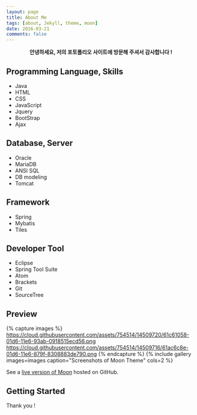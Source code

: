 ```yaml
---
layout: page
title: About Me
tags: [about, Jekyll, theme, moon]
date: 2016-03-21
comments: false
---
```

    
<center><b>안녕하세요, 저의 포토폴리오 사이트에 방문해 주셔서 감사합니다 !</b></center>

## Programming Language, Skills
* Java
* HTML
* CSS
* JavaScript
* Jquery
* BootStrap
* Ajax

## Database, Server
* Oracle
* MariaDB
* ANSI SQL
* DB modeling
* Tomcat

## Framework
* Spring
* Mybatis
* Tiles

## Developer Tool
* Eclipse
* Spring Tool Suite
* Atom
* Brackets
* Git
* SourceTree

## Preview

{% capture images %}
    https://cloud.githubusercontent.com/assets/754514/14509720/61c61058-01d6-11e6-93ab-0918515ecd56.png
    https://cloud.githubusercontent.com/assets/754514/14509716/61ac6c8e-01d6-11e6-879f-8308883de790.png
{% endcapture %}
{% include gallery images=images caption="Screenshots of Moon Theme" cols=2 %}

See a [live version of Moon](http://taylantatli.github.io/Moon) hosted on GitHub.

## Getting Started

Thank you !
      

